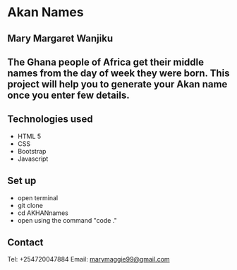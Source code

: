 # Akan Names

## Mary Margaret Wanjiku

## The Ghana people of Africa get their middle names from the day of week they were born. This project will help you to generate your Akan name once you enter few details.

## Technologies used
 * HTML 5
 * CSS
 * Bootstrap
 * Javascript

 ## Set up

 * open terminal
 * git clone
 * cd AKHANnames
 * open using the command "code ."

 ## Contact
  Tel: +254720047884
  Email: marymaggie99@gmail.com




